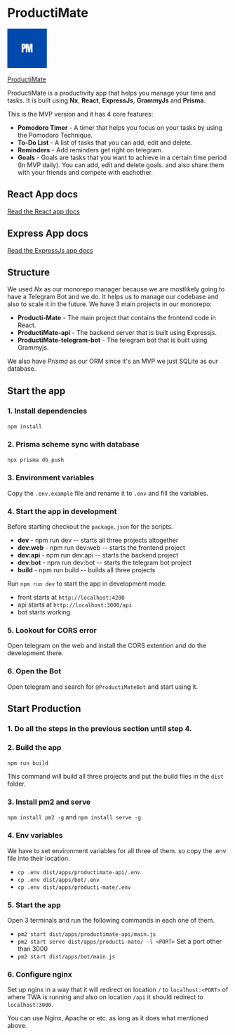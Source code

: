 # ProductiMate
<div>
<a style="margin-inline:auto" alt="ProductiMate logo" href="https://t.me/Productimatebot" target="_blank" rel="noreferrer"><img src="./apps/producti-mate/public/1.png" width="90"></a>
</div>

[ProductiMate](https://t.me/Productimatebot)


ProductiMate is a productivity app that helps you manage your time and tasks. It is built using **Nx**, **React**,  **ExpressJs**, **GrammyJs** and **Prisma**.

This is the MVP version and it has 4 core features:

- **Pomodoro Timer** - A timer that helps you focus on your tasks by using the Pomodoro Technique.
- **To-Do List** - A list of tasks that you can add, edit and delete.
- **Reminders** - Add reminders get right on telegram.
- **Goals** - Goals are tasks that you want to achieve in a certain time period (In MVP daily). You can add, edit and delete goals. and also share them with your friends and compete with eachother.

## React App docs
[Read the React app docs](./apps/producti-mate/README.md)

## Express App docs
[Read the ExpressJs app docs](./apps/productimate-api/README.md)


## Structure
We used *Nx* as our monorepo manager because we are mostlikely going to have a Telegram Bot and we do. It helps us to manage our codebase and also to scale it in the future. We have 3 main projects in our monorepo:

- **Producti-Mate** - The main project that contains the frontend code in React.
- **ProductiMate-api** - The backend server that is built using Expressjs.
- **ProductiMate-telegram-bot** - The telegram bot that is built using Grammyjs.

We also have *Prisma* as our ORM since it's an MVP we just SQLite as our database.


## Start the app

### 1. Install dependencies
`npm install`

### 2. Prisma scheme sync with database
`npx prisma db push`

### 3. Environment variables
Copy the `.env.example` file and rename it to `.env` and fill the variables.

### 4. Start the app in development
Before starting checkout the `package.json` for the scripts.

- **dev** - npm run dev -- starts all three projects altogether
- **dev:web** - npm run dev:web -- starts the frontend project
- **dev:api** - npm run dev:api -- starts the backend project
- **dev:bot** - npm run dev:bot -- starts the telegram bot project
- **build** - npm run build -- builds all three projects

Run `npm run dev` to start the app in development mode. 
- front starts at `http://localhost:4200`
- api starts at `http://localhost:3000/api`
- bot starts working

### 5. Lookout for CORS error
Open telegram on the web and install the CORS extention and do the development there.

### 6. Open the Bot 
Open telegram and search for `@ProductiMateBot` and start using it.


## Start Production

### 1. Do all the steps in the previous section until step 4.

### 2. Build the app
`npm run build`

This command will build all three projects and put the build files in the `dist` folder.

### 3. Install pm2 and serve
`npm install pm2 -g` and `npm install serve -g`

### 4. Env variables
We have to set environment variables for all three of them. so copy the .env file into their location.

- `cp .env dist/apps/productimate-api/.env`
- `cp .env dist/apps/bot/.env`
- `cp .env dist/apps/producti-mate/.env`

### 5. Start the app
Open 3 terminals and run the following commands in each one of them.

- `pm2 start dist/apps/productimate-api/main.js`
- `pm2 start serve dist/apps/producti-mate/ -l <PORT>` Set a port other than 3000
- `pm2 start dist/apps/bot/main.js`

### 6. Configure nginx
Set up nginx in a way that it will redirect on location `/` to `localhost:<PORT>` of where TWA is running and also on location `/api` it should redirect to `localhost:3000`.

You can use Nginx, Apache or etc. as long as it does what mentioned above.
